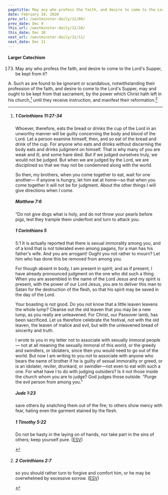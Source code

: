 ```yaml
---
pagetitle: May any who profess the faith, and desire to come to the Lord's Supper, be kept from it?
date: February 19, 2020
prev_url: /westminster-daily/12/09/
prev_date: Dec 9
this_url: /westminster-daily/12/10/
this_date: Dec 10
next_url: /westminster-daily/12/11/
next_date: Dec 11
---
```


#### Larger Catechism

173. May any who profess the faith, and desire to come to the Lord's Supper, be kept from it?

A. Such as are found to be ignorant or scandalous, notwithstanding their profession of the faith, and desire to come to the Lord's Supper, may and ought to be kept from that sacrament, by the power which Christ hath left in his church,[^fnref:wlc1] until they receive instruction, and manifest their reformation.[^fnref:wlc2]


[^fnref:wlc1]: <div class="esv"><h5>1 Corinthians 11:27-34</h5> <div class="esv-text"><p id="p46011027.01-1">Whoever, therefore, eats the bread or drinks the cup of the Lord in an unworthy manner will be guilty concerning the body and blood of the Lord. Let a person examine himself, then, and so eat of the bread and drink of the cup. For anyone who eats and drinks without discerning the body eats and drinks judgment on himself. That is why many of you are weak and ill, and some have died. But if we judged ourselves truly, we would not be judged. But when we are judged by the Lord, we are disciplined so that we may not be condemned along with the world.</p>  <p id="p46011033.01-1">So then, my brothers, when you come together to eat, wait for one another&#8212; if anyone is hungry, let him eat at home&#8212;so that when you come together it will not be for judgment. About the other things I will give directions when I come.</p> </div><h5>Matthew 7:6</h5> <div class="esv-text"><p id="p40007006.01-2"><span class="woc">&#8220;Do not give dogs what is holy, and do not throw your pearls before pigs, lest they trample them underfoot and turn to attack you.</span></p> </div><h5>1 Corinthians 5</h5> <div class="esv-text"> <p id="p46005001.06-3"><span class="chapter-num" id="v46005001-3">5:1&nbsp;</span>It is actually reported that there is sexual immorality among you, and of a kind that is not tolerated even among pagans, for a man has his father's wife. And you are arrogant! Ought you not rather to mourn? Let him who has done this be removed from among you.</p>  <p id="p46005003.01-3">For though absent in body, I am present in spirit; and as if present, I have already pronounced judgment on the one who did such a thing. When you are assembled in the name of the Lord Jesus and my spirit is present, with the power of our Lord Jesus, you are to deliver this man to Satan for the destruction of the flesh, so that his spirit may be saved in the day of the Lord.</p>  <p id="p46005006.01-3">Your boasting is not good. Do you not know that a little leaven leavens the whole lump? Cleanse out the old leaven that you may be a new lump, as you really are unleavened. For Christ, our Passover lamb, has been sacrificed. Let us therefore celebrate the festival, not with the old leaven, the leaven of malice and evil, but with the unleavened bread of sincerity and truth.</p>  <p id="p46005009.01-3">I wrote to you in my letter not to associate with sexually immoral people&#8212; not at all meaning the sexually immoral of this world, or the greedy and swindlers, or idolaters, since then you would need to go out of the world. But now I am writing to you not to associate with anyone who bears the name of brother if he is guilty of sexual immorality or greed, or is an idolater, reviler, drunkard, or swindler&#8212;not even to eat with such a one. For what have I to do with judging outsiders? Is it not those inside the church whom you are to judge? God judges those outside. &#8220;Purge the evil person from among you.&#8221;</p> </div><h5>Jude 1:23</h5> <div class="esv-text"><p id="p65001023.01-4">save others by snatching them out of the fire; to others show mercy with fear, hating even the garment stained by the flesh.</p> </div><h5>1 Timothy 5:22</h5> <div class="esv-text"><p id="p54005022.01-5">Do not be hasty in the laying on of hands, nor take part in the sins of others; keep yourself pure.  (<a href="http://www.esv.org" class="copyright">ESV</a>)</p> </div> </div>

[^fnref:wlc2]: <div class="esv"><h5>2 Corinthians 2:7</h5> <div class="esv-text"><p id="p47002007.01-1">so you should rather turn to forgive and comfort him, or he may be overwhelmed by excessive sorrow.  (<a href="http://www.esv.org" class="copyright">ESV</a>)</p> </div> </div>

